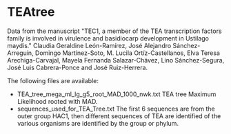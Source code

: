 # TEAtree
Data from the manuscript "TEC1, a member of the TEA transcription factors family is involved in virulence and basidiocarp development in Ustilago maydis." Claudia Geraldine León-Ramírez, José Alejandro Sánchez-Arreguin, Domingo Martínez-Soto, M. Lucila Ortíz-Castellanos, Elva Teresa Arechiga-Carvajal, Mayela Fernanda Salazar-Chávez, Lino Sánchez-Segura, José Luis Cabrera-Ponce and José Ruiz-Herrera.

The following files are available:
* TEA_tree_mega_ml_lg_g5_root_MAD_1000_nwk.txt TEA tree Maximum Likelihood rooted with MAD.
* sequences_used_for_TEA_Tree.txt The first 6 sequences are from the outer group HAC1, then different sequences of TEA are identified of the various organisms are identified by the group or phylum.

